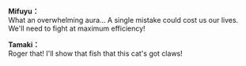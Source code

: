 # 

  
**Mifuyu：**  
What an overwhelming aura... A single mistake could cost us our lives.  
We'll need to fight at maximum efficiency!  
  
**Tamaki：**  
Roger that! I'll show that fish that this cat's got claws!  
